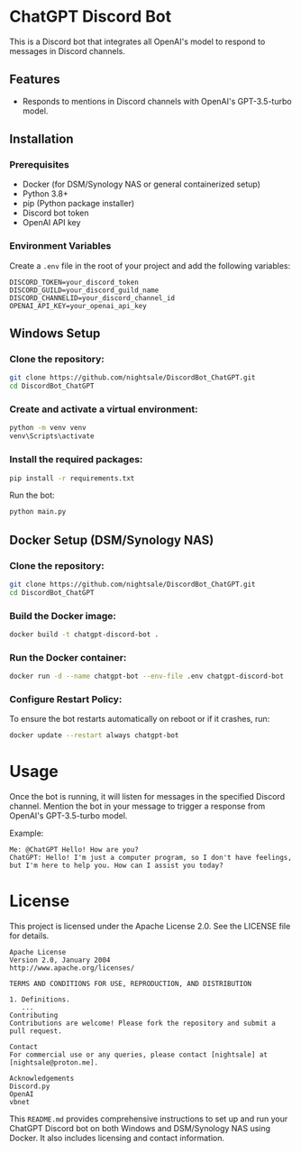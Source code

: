 # ChatGPT Discord Bot

This is a Discord bot that integrates all OpenAI's model to respond to messages in Discord channels.

## Features

- Responds to mentions in Discord channels with OpenAI's GPT-3.5-turbo model.

## Installation

### Prerequisites

- Docker (for DSM/Synology NAS or general containerized setup)
- Python 3.8+
- pip (Python package installer)
- Discord bot token
- OpenAI API key

### Environment Variables

Create a `.env` file in the root of your project and add the following variables:

```plaintext
DISCORD_TOKEN=your_discord_token
DISCORD_GUILD=your_discord_guild_name
DISCORD_CHANNELID=your_discord_channel_id
OPENAI_API_KEY=your_openai_api_key
```

## Windows Setup
### Clone the repository:
```bash
git clone https://github.com/nightsale/DiscordBot_ChatGPT.git
cd DiscordBot_ChatGPT
```
### Create and activate a virtual environment:
```bash
python -m venv venv
venv\Scripts\activate
```
### Install the required packages:
```bash
pip install -r requirements.txt
```
Run the bot:
```bash
python main.py
```
## Docker Setup (DSM/Synology NAS)
### Clone the repository:
```bash
git clone https://github.com/nightsale/DiscordBot_ChatGPT.git
cd DiscordBot_ChatGPT
```
### Build the Docker image:

```bash
docker build -t chatgpt-discord-bot .
```
### Run the Docker container:

```bash
docker run -d --name chatgpt-bot --env-file .env chatgpt-discord-bot
```
### Configure Restart Policy:

To ensure the bot restarts automatically on reboot or if it crashes, run:

```bash
docker update --restart always chatgpt-bot
```
# Usage
Once the bot is running, it will listen for messages in the specified Discord channel. Mention the bot in your message to trigger a response from OpenAI's GPT-3.5-turbo model.

Example:

```text
Me: @ChatGPT Hello! How are you?
ChatGPT: Hello! I'm just a computer program, so I don't have feelings, but I'm here to help you. How can I assist you today?

```
# License
This project is licensed under the Apache License 2.0. See the LICENSE file for details.

```plaintext
Apache License
Version 2.0, January 2004
http://www.apache.org/licenses/

TERMS AND CONDITIONS FOR USE, REPRODUCTION, AND DISTRIBUTION

1. Definitions.
   ...
Contributing
Contributions are welcome! Please fork the repository and submit a pull request.

Contact
For commercial use or any queries, please contact [nightsale] at [nightsale@proton.me].

Acknowledgements
Discord.py
OpenAI
vbnet
```

This `README.md` provides comprehensive instructions to set up and run your ChatGPT Discord bot on both Windows and DSM/Synology NAS using Docker. It also includes licensing and contact information.